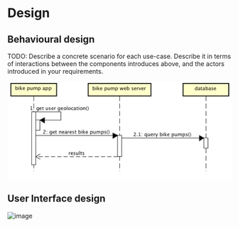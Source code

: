 # Design

## Behavioural design
TODO: Describe a concrete scenario for each use-case. 
Describe it in terms of interactions between the components introduces above, and the actors introduced in your requirements.

![Insert your Interaction/Sequence Diagrams for each use-case here.](images/sequence.png)

## User Interface design
![image](https://user-images.githubusercontent.com/110387603/221118292-3bf6b68a-c122-4350-851b-80cc99ee36a0.png)

